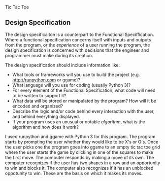 Tic Tac Toe

## Design Specification

The design specificaiton is a counterpart to the Functional Speciffication. Where a functional specification concerns itself
with inputs and outputs from the program, or the *experience* of a user running the program, the design specification is concerned with decisions that the engineer and programmer must make during its creation.

The design specification should include information like:

* What tools or frameworks will you use to build the project (e.g. http://runpython.com or ggame)?
* What language will you use for coding (usually Python 3)?
* For every element of the Functional Specification, what code will need to be written to support it?
* What data will be stored or manipulated by the program? How will it be encoded and organized?
* Describe the logic and/or code behind every interaction with the user, and behind everything displayed.
* If your program uses an unusual or notable *algorithm*, what is the algorithm and how does it work?


I used runpython and ggame with Python 3 for this program. The program starts by prompting the user whether they would like to be X's or O's. Once the user picks one the program goes into ggame to an empty tic tac toe grid where the user starts the game by clicking in one of the squares to make the first move. The computer responds by making a move of its own. The computer recognizes if the user has two shapes in a row and an opportunity to win and blocks it. The computer also recognizes if it has an unblocked oppotunity to win. These are the basis on which it makes its moves. 
